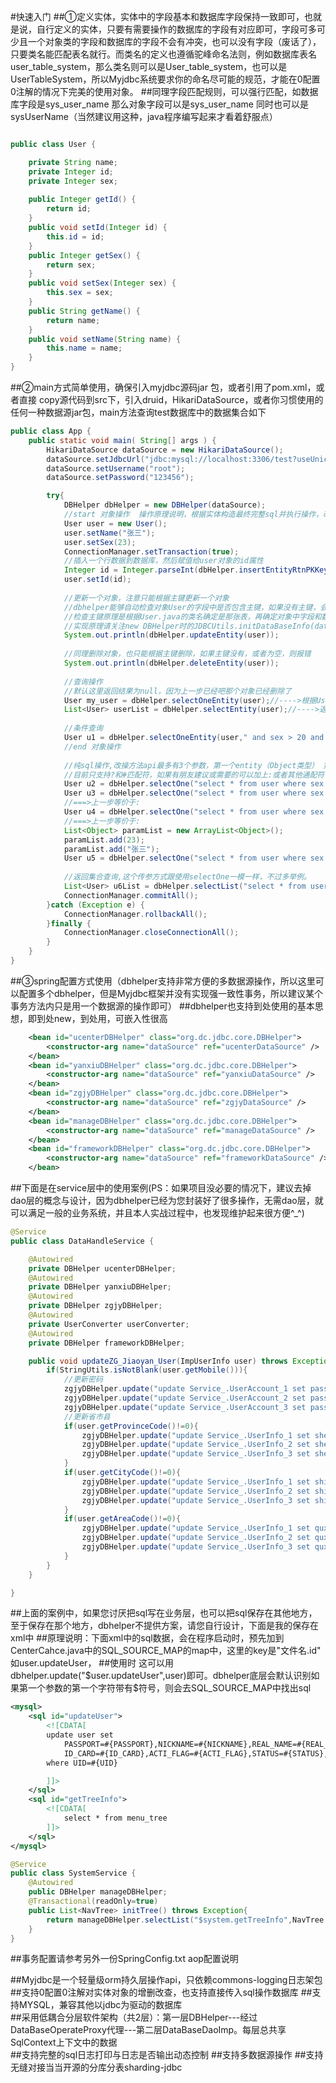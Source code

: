 #快速入门
##①定义实体，实体中的字段基本和数据库字段保持一致即可，也就是说，自行定义的实体，只要有需要操作的数据库的字段有对应即可，字段可多可少且一个对象类的字段和数据库的字段不会有冲突，也可以没有字段（废话了），只要类名能匹配表名就行。而类名的定义也遵循驼峰命名法则，例如数据库表名user_table_system，那么类名则可以是User_table_system，也可以是UserTableSystem，所以Myjdbc系统要求你的命名尽可能的规范，才能在0配置0注解的情况下完美的使用对象。
##同理字段匹配规则，可以强行匹配，如数据库字段是sys_user_name 那么对象字段可以是sys_user_name 同时也可以是sysUserName（当然建议用这种，java程序编写起来才看着舒服点）
```java

public class User {

	private String name;
	private Integer id;
	private Integer sex;
	
	public Integer getId() {
		return id;
	}
	public void setId(Integer id) {
		this.id = id;
	}
	public Integer getSex() {
		return sex;
	}
	public void setSex(Integer sex) {
		this.sex = sex;
	}
	public String getName() {
		return name;
	}
	public void setName(String name) {
		this.name = name;
	}
}
```
##②main方式简单使用，确保引入myjdbc源码jar 包，或者引用了pom.xml，或者直接 copy源代码到src下，引入druid，HikariDataSource，或者你习惯使用的任何一种数据源jar包，main方法查询test数据库中的数据集合如下
```java
public class App {
	public static void main( String[] args ) {
		HikariDataSource dataSource = new HikariDataSource();
		dataSource.setJdbcUrl("jdbc:mysql://localhost:3306/test?useUnicode=true&characterEncoding=UTF-8&autoReconnect=true&useSSL=false");
		dataSource.setUsername("root");
		dataSource.setPassword("123456");

		try{
			DBHelper dbHelper = new DBHelper(dataSource);
			//start 对象操作  操作原理说明，根据实体构造最终完整sql并执行操作，改操方法api最多有3个参数，第一个entity（Object类型） 第二个wheresql(String主要是where条件),第三个sql语句对应的参数(对象，list，map，数组) 
			User user = new User();
			user.setName("张三");
			user.setSex(23);
			ConnectionManager.setTransaction(true);
			//插入一个行数据到数据库，然后赋值给user对象的id属性
			Integer id = Integer.parseInt(dbHelper.insertEntityRtnPKKey(user).toString());
			user.setId(id);
			
			//更新一个对象，注意只能根据主键更新一个对象
			//dbhelper能够自动检查对象User的字段中是否包含主键，如果没有主键，会抛出异常。
			//检查主键原理是根据User.java的类名确定是那张表，再确定对象中字段和数据库中的字段一一匹配，并完成主键匹配。
			//实现原理请关注new DBHelper时的JDBCUtils.initDataBaseInfo(dataSource);和执行对象操作时的SqlCoreHandle.java的相关操作即可
			System.out.println(dbHelper.updateEntity(user));
			
			//同理删除对象，也只能根据主键删除，如果主键没有，或者为空，则报错
			System.out.println(dbHelper.deleteEntity(user));
			
			//查询操作
			//默认这里返回结果为null，因为上一步已经吧那个对象已经删除了
			User my_user = dbHelper.selectOneEntity(user);//---->根据User实体中的字段值，如果字段值为空，则不参与构造查询条件，此处对应sql语句请自行查看系统打印的完整sql日志。
			List<User> userList = dbHelper.selectEntity(user);//---->返回null
			
			//条件查询
			User u1 = dbHelper.selectOneEntity(user," and sex > 20 and name like ? order by id desc","%张%");//-->请自行查看sql日志，依然是根据实体和wheresql构造最终sql
			//end 对象操作
			
			//纯sql操作,改操方法api最多有3个参数，第一个entity（Object类型） 第二个wheresql(String主要是where条件),第三个sql语句对应的参数(对象，list，map，数组)
			//目前只支持?和#匹配符，如果有朋友建议或需要的可以加上:或者其他通配符
			User u2 = dbHelper.selectOne("select * from user where sex = #{sex} name=#{name}",User.class, user);
			User u3 = dbHelper.selectOne("select * from user where sex = ? name=?",User.class, 23,"张三");
			//===>上一步等价于:
			User u4 = dbHelper.selectOne("select * from user where sex = ? name=?",User.class,new Object[]{23,"张三"});
			//===>上一步等价于:
			List<Object> paramList = new ArrayList<Object>();
			paramList.add(23);
			paramList.add("张三");
			User u5 = dbHelper.selectOne("select * from user where sex = ? name=?",User.class,paramList);
			
			//返回集合查询,这个传参方式跟使用selectOne一模一样，不过多举例。
			List<User> u6List = dbHelper.selectList("select * from user where sex = ? name=?",User.class,paramList);
			ConnectionManager.commitAll();
		}catch (Exception e) {
			ConnectionManager.rollbackAll();
		}finally {
			ConnectionManager.closeConnectionAll();
		}
	}
}
```
##③spring配置方式使用（dbhelper支持非常方便的多数据源操作，所以这里可以配置多个dbhelper，但是Myjdbc框架并没有实现强一致性事务，所以建议某个事务方法内只是用一个数据源的操作即可）
##dbhelper也支持到处使用的基本思想，即到处new，到处用，可嵌入性很高
```xml
 	<bean id="ucenterDBHelper" class="org.dc.jdbc.core.DBHelper">
    	<constructor-arg name="dataSource" ref="ucenterDataSource" />
    </bean>
    <bean id="yanxiuDBHelper" class="org.dc.jdbc.core.DBHelper">
    	<constructor-arg name="dataSource" ref="yanxiuDataSource" />
    </bean>
    <bean id="zgjyDBHelper" class="org.dc.jdbc.core.DBHelper">
    	<constructor-arg name="dataSource" ref="zgjyDataSource" />
    </bean>
    <bean id="manageDBHelper" class="org.dc.jdbc.core.DBHelper">
    	<constructor-arg name="dataSource" ref="manageDataSource" />
    </bean>
    <bean id="frameworkDBHelper" class="org.dc.jdbc.core.DBHelper">
    	<constructor-arg name="dataSource" ref="frameworkDataSource" />
    </bean>
```
##下面是在service层中的使用案例(PS：如果项目没必要的情况下，建议去掉dao层的概念与设计，因为dbhelper已经为您封装好了很多操作，无需dao层，就可以满足一般的业务系统，并且本人实战过程中，也发现维护起来很方便^_^)
```java
@Service
public class DataHandleService {

	@Autowired
	private DBHelper ucenterDBHelper;
	@Autowired
	private DBHelper yanxiuDBHelper;
	@Autowired
	private DBHelper zgjyDBHelper;
	@Autowired
	private UserConverter userConverter;
	@Autowired
	private DBHelper frameworkDBHelper;

	public void updateZG_Jiaoyan_User(ImpUserInfo user) throws Exception {
		if(StringUtils.isNotBlank(user.getMobile())){
			//更新密码
			zgjyDBHelper.update("update Service_.UserAccount_1 set password = ?,role=? where name=? limit 1", user.getPassword(),user.getRole(),user.getMobile());
			zgjyDBHelper.update("update Service_.UserAccount_2 set password = ?,role=? where name=? limit 1", user.getPassword(),user.getRole(),user.getMobile());
			zgjyDBHelper.update("update Service_.UserAccount_3 set password = ?,role=? where name=? limit 1", user.getPassword(),user.getRole(),user.getMobile());
			//更新省市县
			if(user.getProvinceCode()!=0){
				zgjyDBHelper.update("update Service_.UserInfo_1 set sheng = #{provinceCode} where name=#{mobile} limit 1", user);
				zgjyDBHelper.update("update Service_.UserInfo_2 set sheng = #{provinceCode} where name=#{mobile} limit 1", user);
				zgjyDBHelper.update("update Service_.UserInfo_3 set sheng = #{provinceCode} where name=#{mobile} limit 1", user);
			}
			if(user.getCityCode()!=0){
				zgjyDBHelper.update("update Service_.UserInfo_1 set shi = #{cityCode} where name=#{mobile} limit 1", user);
				zgjyDBHelper.update("update Service_.UserInfo_2 set shi = #{cityCode} where name=#{mobile} limit 1", user);
				zgjyDBHelper.update("update Service_.UserInfo_3 set shi = #{cityCode} where name=#{mobile} limit 1", user);
			}
			if(user.getAreaCode()!=0){
				zgjyDBHelper.update("update Service_.UserInfo_1 set quxian = #{areaCode} where name=#{mobile} limit 1", user);
				zgjyDBHelper.update("update Service_.UserInfo_2 set quxian = #{areaCode} where name=#{mobile} limit 1", user);
				zgjyDBHelper.update("update Service_.UserInfo_3 set quxian = #{areaCode} where name=#{mobile} limit 1", user);
			}
		}
	}

}
```
##上面的案例中，如果您讨厌把sql写在业务层，也可以把sql保存在其他地方，至于保存在那个地方，dbhelper不提供方案，请您自行设计，下面是我的保存在xml中
##原理说明：下面xml中的sql数据，会在程序启动时，预先加到CenterCahce.java中的SQL_SOURCE_MAP的map中，这里的key是"文件名.id" 如user.updateUser，
##使用时 这可以用dbhelper.update("$user.updateUser",user)即可。dbhelper底层会默认识别如果第一个参数的第一个字符带有$符号，则会去SQL_SOURCE_MAP中找出sql
```xml
<mysql>
	<sql id="updateUser">
		<![CDATA[
		update user set 
			PASSPORT=#{PASSPORT},NICKNAME=#{NICKNAME},REAL_NAME=#{REAL_NAME},MOBILE=#{MOBILE},EMAIL=#{EMAIL},
			ID_CARD=#{ID_CARD},ACTI_FLAG=#{ACTI_FLAG},STATUS=#{STATUS},REG_APP_ID=#{REG_APP_ID},MODIFY_TIME=#{MODIFY_TIME}
		where UID=#{UID}

		]]>
	</sql>
	<sql id="getTreeInfo">
		<![CDATA[
			select * from menu_tree
		]]>
	</sql>
</mysql>
```

```java
@Service
public class SystemService {
	@Autowired
	public DBHelper manageDBHelper;
	@Transactional(readOnly=true)
	public List<NavTree> initTree() throws Exception{
		return manageDBHelper.selectList("$system.getTreeInfo",NavTree.class);
	}
}
```

##事务配置请参考另外一份SpringConfig.txt aop配置说明

##Myjdbc是一个轻量级orm持久层操作api，只依赖commons-logging日志架包<br />
##支持0配置0注解对实体对象的增删改查，也支持直接传入sql操作数据库
##支持MYSQL，兼容其他以jdbc为驱动的数据库<br />
##采用低耦合分层软件架构（共2层）：第一层DBHelper---经过DataBaseOperateProxy代理---第二层DataBaseDaoImp。每层总共享SqlContext上下文中的数据<br />
##支持完整的sql日志打印与日志是否输出动态控制
##支持多数据源操作
##支持无缝对接当当开源的分库分表sharding-jdbc
